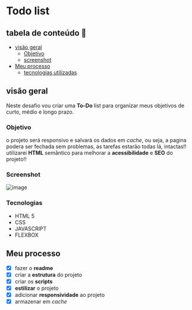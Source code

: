 # Todo list


## tabela de conteúdo 🔗

- [visão geral](#visão-geral)
    - [Objetivo](#objetivo)
    - [screenshot](#screenshot)
- [Meu processo](#meu-processo)
    - [tecnologias utilizadas](#tecnologias)


## visão geral 

Neste desafio vou criar uma **To-Do** list para organizar meus objetivos de curto, médio e longo prazo.

### Objetivo

o projeto será responsivo e salvará os dados em *cache*, ou seja, a pagina podera ser fechada sem problemas, as tarefas estarão todas lá, intactas!!
utilizarei **HTML** semântico para melhorar a **acessibilidade** e **SEO** do projeto!! 

### Screenshot 
 ![image](https://user-images.githubusercontent.com/62142146/191801253-d7c51d68-b2df-4b62-b0c4-2f8cffec1ea8.png)

### Tecnologias 

- HTML 5
- CSS
- JAVASCRIPT
- FLEXBOX


## Meu processo 

- [x] fazer o **readme**
- [x] criar a **estrutura** do projeto
- [x] criar os **scripts**
- [X] **estilizar** o projeto
- [X] adicionar **responsividade** ao projeto
- [X] armazenar em *cache*
